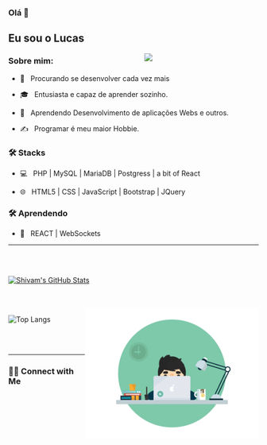 ### Olá 👋<h2> Eu sou o Lucas</h2>

<img align='right' src="https://media.giphy.com/media/M9gbBd9nbDrOTu1Mqx/giphy.gif" width="230">

<h3> Sobre mim: </h3>



- 🤔 &nbsp; Procurando se desenvolver cada vez mais

- 🎓 &nbsp; Entusiasta e capaz de aprender sozinho.

- 🌱 &nbsp; Aprendendo Desenvolvimento de aplicações Webs e outros.

- ✍️ &nbsp; Programar é meu maior Hobbie.



<h3>🛠 Stacks</h3>



- 💻 &nbsp; PHP | MySQL | MariaDB | Postgress | a bit of React

- 🌐 &nbsp; HTML5 | CSS | JavaScript | Bootstrap | JQuery




<h3>🛠 Aprendendo</h3>

- 🔧 &nbsp; REACT | WebSockets

<hr>



<br/><br/>

[![Shivam's GitHub Stats](https://github-readme-stats.vercel.app/api?username=umLusca&show_icons=true)](https://github.com/umLusca)

<br/>

<br/>

<img src="https://github.com/nirala69/nirala69/blob/master/70804f7e25b11f29db904f2fa7b4cd9d.gif" width="350" align='right'>

![Top Langs](https://github-readme-stats.vercel.app/api/top-langs/?username=umLusca&show_icons=true)

<br><br>



<hr>



<h3> 🤝🏻 Connect with Me </h3>

<br>

<!--

<p align="center">

<a href="https://shivammalpani.netlify.app/"><img alt="Website" src="https://img.shields.io/badge/shivammalpani.netlify.app-black?style=flat-square&logo=google-chrome"></a>

<a href="https://www.linkedin.com/in/shivam-malpani-47a379198/"><img alt="LinkedIn" src="https://img.shields.io/badge/LinkedIn-Shivam%20Malpani-blue?style=flat-square&logo=linkedin"></a>

<a href="https://www.instagram.com/i__disbalance/"><img alt="Instagram" src="https://img.shields.io/badge/Instagram-i__disbalance-black?style=flat-square&logo=instagram"></a>

<a href="mailto:shivammalpani111@gmail.com"><img alt="Email" src="https://img.shields.io/badge/Email-shivammalpani111@gmail.com-blue?style=flat-square&logo=gmail"></a>

</p>





![Visitor count](https://visitor-badge.laobi.icu/badge?page_id=shivam0110.shivam0110)   <img src="https://media.giphy.com/media/dxn6fRlTIShoeBr69N/giphy.gif" width="30">





<hr>


